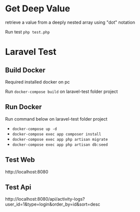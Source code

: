 # Get Deep Value

retrieve a value from a deeply nested array using "dot" notation

Run test `php test.php`

# Laravel Test

## Build Docker

Required installed docker on pc

Run `docker-compose build` on laravel-test folder project

## Run Docker

Run command below on laravel-test folder project

- `docker-compose up -d`
- `docker-compose exec app composer install`
- `docker-compose exec app php artisan migrate`
- `docker-compose exec app php artisan db:seed`

## Test Web

http://localhost:8080

## Test Api

http://localhost:8080/api/activity-logs?user_id=1&type=login&order_by=id&sort=desc
